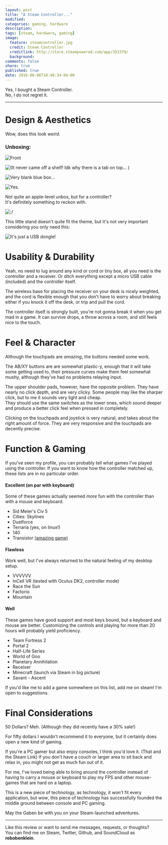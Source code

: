 ```yaml
---
layout: post
title: "A Steam Controller..."
modified:
categories: gaming, hardware
description:
tags: [steam, hardware, gaming]
image:
  feature: steamcontroller.jpg
  credit: Steam Controller
  creditlink: http://store.steampowered.com/app/353370/
  background:
comments: false
share: true
published: true
date: 2016-06-06T18:48:34-04:00
---
```


Yes, I bought a Steam Controller.  
No, I do not regret it.


---

# Design & Aesthetics

Wow, does this look *weird*.

### Unboxing:

![Front](/images/steamc/IMG_20160613_194059.jpg)

![(It never came off a shelf! Idk why there is a tab on top... )](/images/steamc/IMG_20160613_194404.jpg)

![Very blank blue box...](/images/steamc/IMG_20160613_194536.jpg)

![Yes.](/images/steamc/IMG_20160613_194654.jpg)

Not quite an apple-level unbox, but for a controller?  
It's definitely something to reckon with.

![:/](/images/steamc/IMG_20160613_195015.jpg)

This little stand doesn't quite fit the theme, but it's not very important considering you only need this:

![It's just a USB dongle!](/images/steamc/IMG_20160613_200420.jpg)

# Usability & Durability

Yeah, no need to lug around any kind or cord or tiny box, all you need is the controller and a receiver. Or ditch everything except a micro USB cable (included) and the controller itself.

The wireless base for placing the receiver on your desk is nicely weighted, and the cord is flexible enough that you don't have to worry about breaking either if you knock it off the desk, or trip and pull the cord.

The controller itself is strongly built, you're not gonna break it when you get mad in a game. It can survive drops, a throw across a room, and still feels nice to the touch.

# Feel & Character

Although the touchpads are *amazing*, the buttons needed some work.  

The AB/XY buttons are are somewhat plastic-y, enough that it will take some getting used to, their pressure curves make them feel somewhat mushy, although they've had no problems relaying input.

The upper shoulder pads, however, have the opposite problem. They have nearly no click depth, and are very clicky. Some people may like the sharper click, but to me it sounds very light and cheap.  
They should use the same switches as the lower ones, which sound deeper and produce a better click feel when pressed in completely.

Clicking on the touchpads and joystick is very natural, and takes about the right amount of force. They are very responsive and the touchpads are decently precise.

# Function & Gaming

If you've seen my profile, you can probably tell what games I've played using the controller. If you want to know how the controller matched up, these lists are in no particular order.

#### Excellent (on par with keyboard)  
Some of these games actually seemed *more* fun with the controller than with a mouse and keyboard.

 * Sid Meier's Civ 5
 * Cities: Skylines
 * Dustforce
 * Terraria (yes, on linux!)
 * 140
 * Transistor [(amazing game)](https://steamcommunity.com/id/robobenklein/recommended/237930/)

#### Flawless
Work well, but I've always returned to the natural feeling of my desktop setup.

 * VVVVVV
 * InCell VR (tested with Oculus DK2, controller mode)
 * Race the Sun
 * Factorio
 * Mountain

#### Well
These games have good support and most keys bound, but a keyboard and mouse are better. Customizing the controls and playing for more than 20 hours will probably yield proficiency.

 * Team Fortress 2
 * Portal 2
 * Half-Life Series
 * World of Goo
 * Planetary Annihilation
 * Receiver
 * Minecraft (launch via Steam in big picture)
 * Savant - Ascent

If you'd like me to add a game somewhere on this list, add me on steam! I'm open to suggestions.

# Final Considerations

50 Dollars? Meh. (Although they did recently have a 30% sale!)

For fifty dollars I wouldn't recommend it to everyone, but it certainly does open a new kind of gaming.

If you're a PC gamer but also enjoy consoles, I think you'd love it. (That and the Steam Link) If you don't have a couch or larger area to sit back and relax in, you might not get as much fun out of it.

For me, I've loved being able to bring around the controller instead of having to carry a mouse or keyboard to play my FPS and other mouse-games that are hard on a laptop.

This is a new piece of technology, as technology, it won't fit every application, but *wow*, this piece of technology has successfully founded the middle ground between console and PC gaming.

May the Gaben be with you on your Steam-launched adventures.

---

Like this review or want to send me messages, requests, or thoughts?  
You can find me on Steam, Twitter, Github, and SoundCloud as **robobenklein**.
